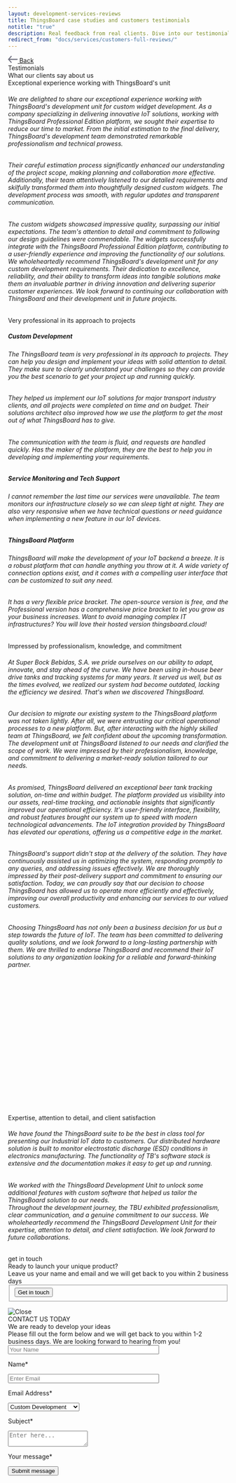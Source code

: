 ```yaml
---
layout: development-services-reviews
title: ThingsBoard case studies and customers testimonials
notitle: "true"
description: Real feedback from real clients. Dive into our testimonials to understand the true impact of our services.
redirect_from: "docs/services/customers-full-reviews/"
---
```


<section id="hero" class="light-text">
</section>
<section id="review-asg" class="full-review">
    <div class="content-wrapper">
        <a class="back-link" href="/docs/services/development-services/">
            <span class="icon">
                <svg xmlns="http://www.w3.org/2000/svg" width="22" height="16" viewBox="0 0 22 16" fill="none"><path d="M0.28545 7.23852L6.35409 0.381616C6.74482 -0.0863449 7.51712 -0.128037 7.97021 0.27929C8.42329 0.686613 8.469 1.46369 8.04903 1.90537L3.6635 6.85758H20.8621C21.4905 6.85758 22 7.36926 22 8.0004C22 8.63158 21.4905 9.14322 20.8621 9.14322H3.6635L8.04903 14.0954C8.469 14.5371 8.4122 15.3128 7.95912 15.7201C7.50603 16.1274 6.74482 16.0871 6.35409 15.6192L0.28545 8.76228C-0.110773 8.2079 -0.0791988 7.7102 0.28545 7.23852Z" fill="#727381"/></svg>
            </span>
            <span>Back</span>
        </a>
        <div class="header">
            <div class="side-title">
                <span>Testimonials</span>
            </div>
            <span class="title">What our clients say about us</span>
        </div>
        <div class="review">
            <div class="logo">
                <img src="https://img.thingsboard.io/development-services/logo-asg-tech.svg" alt=""/>
            </div>
            <div class="review-header">Exceptional experience working with ThingsBoard's unit</div>
            <div class="review-body"><h6>We are delighted to share our exceptional experience working with ThingsBoard's development unit for custom widget development. As a company specializing in delivering innovative IoT solutions, working with ThingsBoard Professional Edition platform, we sought their expertise to reduce our time to market. From the initial estimation to the final delivery, ThingsBoard's development team demonstrated remarkable professionalism and technical prowess.</h6>
            <h6>Their careful estimation process significantly enhanced our understanding of the project scope, making planning and collaboration more effective.
            Additionally, their team attentively listened to our detailed requirements and skilfully transformed them into thoughtfully designed custom widgets. The development process was smooth, with regular updates and transparent communication.</h6>
            <h6>The custom widgets showcased impressive quality, surpassing our initial expectations. The team's attention to detail and commitment to following our design guidelines were commendable. The widgets successfully integrate with the ThingsBoard Professional Edition platform, contributing to a user-friendly experience and improving the functionality of our solutions.
            We wholeheartedly recommend ThingsBoard's development unit for any custom development requirements. Their dedication to excellence, reliability, and their ability to transform ideas into tangible solutions make them an invaluable partner in driving innovation and delivering superior customer experiences. We look forward to continuing our collaboration with ThingsBoard and their development unit in future projects.</h6>
            </div>
        </div>
    </div>
</section>
<section id="review-kalitec" class="full-review">
    <div class="content-wrapper">
        <div class="review">
            <div class="logo">
                <img src="https://img.thingsboard.io/development-services/logo-kalitec.svg" alt=""/>
            </div>
            <div class="review-header">Very professional in its approach to projects</div>
            <div class="review-body">
                <h5>Custom Development</h5>
                <h6>The ThingsBoard team is very professional in its approach to projects. They can help you design and implement your ideas with solid attention to detail. They make sure to clearly understand your challenges so they can provide you the best scenario to get your project up and running quickly.</h6>
                <h6>They helped us implement our IoT solutions for major transport industry clients, and all projects were completed on time and on budget. Their solutions architect also improved how we use the platform to get the most out of what ThingsBoard has to give.</h6>
                <h6>The communication with the team is fluid, and requests are handled quickly. Has the maker of the platform, they are the best to help you in developing and implementing your requirements.</h6>
                <h5>Service Monitoring and Tech Support</h5>
                <h6>I cannot remember the last time our services were unavailable. The team monitors our infrastructure closely so we can sleep tight at night. They are also very responsive when we have technical questions or need guidance when implementing a new feature in our IoT devices.</h6>
                <h5>ThingsBoard Platform</h5>
                <h6>ThingsBoard will make the development of your IoT backend a breeze. It is a robust platform that can handle anything you throw at it. A wide variety of connection options exist, and it comes with a compelling user interface that can be customized to suit any need.</h6>
                <h6>It has a very flexible price bracket. The open-source version is free, and the Professional version has a comprehensive price bracket to let you grow as your business increases. Want to avoid managing complex IT infrastructures? You will love their hosted version thingsboard.cloud!</h6>
            </div>
        </div>
    </div>
</section>
<section id="review-superbockgroup" class="full-review">
    <div class="content-wrapper">
        <div class="review">
            <div class="logo">
                <img src="https://img.thingsboard.io/development-services/logo-super-bock-group.svg" alt=""/>
            </div>
            <div class="review-header">Impressed by professionalism, knowledge, and commitment</div>
            <div class="review-body">
                <h6>At Super Bock Bebidas, S.A. we pride ourselves on our ability to adapt, innovate, and stay ahead of the curve. We have been using in-house beer drive tanks and tracking systems for many years. It served us well, but as the times evolved, we realized our system had become outdated, lacking the efficiency we desired. That's when we discovered ThingsBoard.</h6>
                <h6>Our decision to migrate our existing system to the ThingsBoard platform was not taken lightly. After all, we were entrusting our critical operational processes to a new platform. But, after interacting with the highly skilled team at ThingsBoard, we felt confident about the upcoming transformation. The development unit at ThingsBoard listened to our needs and clarified the scope of work. We were impressed by their professionalism, knowledge, and commitment to delivering a market-ready solution tailored to our needs.</h6>
                <h6>As promised, ThingsBoard delivered an exceptional beer tank tracking solution, on-time and within budget. The platform provided us visibility into our assets, real-time tracking, and actionable insights that significantly improved our operational efficiency. It's user-friendly interface, flexibility, and robust features brought our system up to speed with modern technological advancements. The IoT integration provided by ThingsBoard has elevated our operations, offering us a competitive edge in the market.</h6>
                <h6>ThingsBoard's support didn't stop at the delivery of the solution. They have continuously assisted us in optimizing the system, responding promptly to any queries, and addressing issues effectively. We are thoroughly impressed by their post-delivery support and commitment to ensuring our satisfaction. Today, we can proudly say that our decision to choose ThingsBoard has allowed us to operate more efficiently and effectively, improving our overall productivity and enhancing our services to our valued customers.</h6>
                <h6>Choosing ThingsBoard has not only been a business decision for us but a step towards the future of IoT. The team has been committed to delivering quality solutions, and we look forward to a long-lasting partnership with them. We are thrilled to endorse ThingsBoard and recommend their IoT solutions to any organization looking for a reliable and forward-thinking partner.</h6>
            </div>
        </div>
    </div>
    <svg id="rectangle1" class="bg-rectangle"><rect/></svg>
    <svg id="rectangle2" class="bg-rectangle"><rect/></svg>
</section>
<section id="review-ionatech" class="full-review">
    <div class="content-wrapper">
        <div class="review">
            <div class="logo">
                <img src="https://img.thingsboard.io/development-services/logo-iona-tech.svg" alt=""/>
            </div>
            <div class="review-header">Expertise, attention to detail, and client satisfaction</div>
            <div class="review-body">
                <h6>We have found the ThingsBoard suite to be the best in class tool for presenting our Industrial IoT data to customers. Our distributed hardware solution is built to monitor electrostatic discharge (ESD) conditions in electronics manufacturing. The functionality of TB's software stack is extensive and the documentation makes it easy to get up and running.</h6>
                <h6>We worked with the ThingsBoard Development Unit to unlock some additional features with custom software that helped us tailor the ThingsBoard solution to our needs.<br>Throughout the development journey, the TBU exhibited professionalism, clear communication, and a genuine commitment to our success. We wholeheartedly recommend the ThingsBoard Development Unit for their expertise, attention to detail, and client satisfaction. We look forward to future collaborations.</h6>
            </div>
        </div>
    </div>
</section>
<section id="get-in-touch" class="get-in-touch full-review">
    <div class="content-wrapper content-get-in-touch">
        <div class="side-title">
            <span id="side-title-heading">get in touch</span>
        </div>
        <div class="info">
            <div class="section-title">Ready to launch your unique product?</div>
            <div class="section-text">Leave us your name and email and we will get back to you within 2 business days</div>
        </div>
        <form class="contact-form">
            <fieldset>
                <div class="submit-button-container">
                    <input class="cdu-button" value="Get in touch" type="button" id="myBtn">
                </div>
            </fieldset>
        </form>
    </div>
</section>

<div id="myModal" class="modal">
  <div class="modal-content">
    <div class="close-button">
        <img class="close" src="https://img.thingsboard.io/close-icon.svg" alt="Close"/>
    </div>
    <div class="sub-content">
        <div class="title">
            <span>CONTACT US TODAY</span>
        </div> 
        <div class="sub-title">
            <span>We are ready to develop your ideas</span>
        </div>
        <div class="sub-sub-title">
            <span>Please fill out the form below and we will get back to you within 1-2 business days. 
            We are looking forward to hearing from you!</span>
        </div>
        <form id="contact-form" method="post" onsubmit="return validateContactForm(this)">
            <div class="form-section">
                <div class="form-element">
                    <label for="first-name">
                        <input id="first-name" class="cdu-form-control" value="" placeholder="Your Name" name="first-name" type="text" size="40" maxlength="50">
                        <p>Name*</p>
                    </label>
                </div>
                <div class="form-element">
                    <label for="email">
                        <input id="email" class="cdu-form-control" value="" placeholder="Enter Email" name="email" type="email" size="40" maxlength="80">
                        <p>Email Address*</p>
                    </label>
                </div>
            </div>
            <div class="form-section secondary">
                <div class="form-element next">
                    <label for="subject" class="label-select">
                        <select class="cdu-form-control" name="subject">
                            <option value="Custom Development" selected>Custom Development</option>
                            <option value="Technical Support">Technical Support</option>
                            <option value="ThingsBoard Products">ThingsBoard Products</option>
                            <option value="Deployment Options">Deployment Options</option>
                            <option value="Training">Training</option>
                            <option value="Professional Services">Professional Services</option>
                            <option value="Partnership">Partnership</option>
                            <option value="Press or Analyst Inquiry">Press or Analyst Inquiry</option>
                            <option value="General Feedback">General Feedback</option>
                            <option value="Other">Other</option>
                        </select>
                        <p>Subject*</p>
                    </label>
                </div>
            </div>
            <div class="form-section secondary">
                <div class="form-element next">
                    <label for="msg">
                        <textarea id="msg" class="cdu-form-control cdu-text-area" value="" placeholder="Enter here..." name="message" type="text" size="40" maxlength="800"></textarea>
                        <p>Your message*</p>
                    </label>
                </div>
            </div>
            <div class="submit-button-container">
                <input class="cdu-button" value="Submit message" type="submit"/>
            </div>
        </form>
    </div>
  </div>
</div>

<script type="text/javascript">
    var modal = document.getElementById("myModal");
    var btn = document.getElementById("myBtn");
    var span = document.getElementsByClassName("close")[0];

    btn.onclick = function() {
        modal.style.display = "flex";
    }

    span.onclick = function() {
        modal.style.display = "none";
    }


    modal.onclick = function (event) {
        if (event.target == modal) {
            modal.style.display = "none";
        }
    }

    function validateContactForm(form) {
        var name = $('input[name=first-name]', form).val();
        var email = $('input[name=email]', form).val();

        if (!validateValue('Name', name)) {
            return false;
        }
        if (!validateValue('Email Address', email)) {
            return false;
        }

        var emailExp = /^[a-zA-Z0-9._%-]+@[a-zA-Z0-9.-]+\.[a-zA-Z]{2,4}$/;
        if(email.match(emailExp)==null) {
            window.alert("Entered Email Address is not valid.");
            return false; 
        }
    }

    function validateValue(name, val) {
        if (isEmpty(val)) {
            window.alert("Please fill '" + name + "' field.");
            return false;
        }
        return true;
    }

    function isEmpty(val) {
        return val === undefined || val === null || val.trim().length == 0;
    }


    var contactform =  document.getElementById('contact-form');

    contactform.setAttribute('action', 'https://formspree.io/f/xbjvbeln');

    jqueryDefer(
        function () {
            $( document ).ready(function() {
               /*  $('html, body').animate({
                            scrollTop: $('#contact-form').offset().top - 200
                          }, 0);*/
                 $('#contact-form .form-element .form-control').addClass("input--empty");
                 $('#contact-form .form-element .form-control').on('input', function() {
                      if( !$(this).val() ) {
                         $(this).addClass("input--empty");
                      } else {
                         $(this).removeClass("input--empty");
                      }
                 });

                 $.urlParam = function (name) {
                     var results = new RegExp('[\?&]' + name + '=([^&#]*)').exec(window.location.href);
                     return results ? results[1] : null;
                 };
                 var subjectValue = $.urlParam('subject');
                 if (subjectValue != undefined && subjectValue.trim().length > 0) {
                    $('#contact-form select[name=subject]').val(decodeURIComponent(subjectValue));
                    $('#contact-form select[name=subject]').removeClass("input--empty");
                 }
            });
        }
    );

</script>
